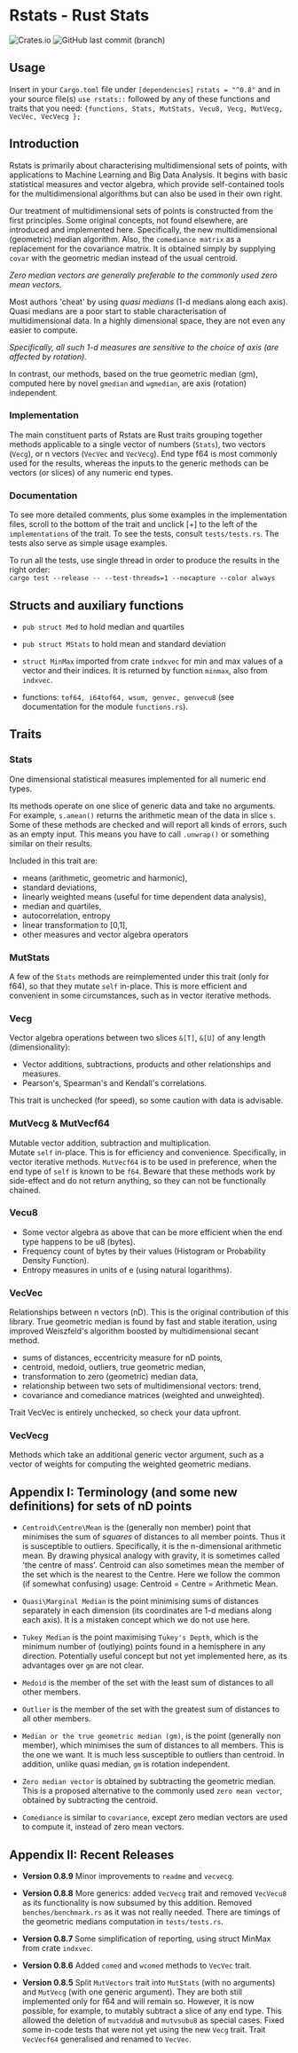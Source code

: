 # Rstats - Rust Stats

![Crates.io](https://img.shields.io/crates/v/rstats?logo=rust) ![GitHub last commit (branch)](https://img.shields.io/github/last-commit/liborty/rstats/HEAD?logo=github)  

## Usage

Insert in your `Cargo.toml` file under `[dependencies]` `rstats = "^0.8"`
and in your source file(s) `use rstats::` followed by any of these functions and traits that you need: `{functions, Stats, MutStats, Vecu8, Vecg, MutVecg, VecVec, VecVecg };`

## Introduction

Rstats is primarily about characterising multidimensional sets of points, with applications to Machine Learning and Big Data Analysis. It begins with basic statistical measures and vector algebra, which provide self-contained tools for the multidimensional algorithms but can also be used in their own right.

Our treatment of multidimensional sets of points is constructed from the first principles. Some original concepts, not found elsewhere, are introduced and implemented here. Specifically, the new multidimensional (geometric) median algorithm. Also, the `comediance matrix`  as a replacement for the covariance matrix. It is obtained simply by supplying `covar` with the geometric median instead of the usual centroid.

*Zero median vectors are generally preferable to the commonly used zero mean vectors.*

Most authors  'cheat' by using *quasi medians* (1-d medians along each axis). Quasi medians are a poor start to stable characterisation of multidimensional data. In a highly dimensional space, they are not even any easier to compute.

*Specifically, all such 1-d measures are sensitive to the choice of axis (are affected by rotation).*

In contrast, our methods, based on the true geometric median (gm), computed here by novel `gmedian` and `wgmedian`, are axis (rotation) independent.

### Implementation

The main constituent parts of Rstats are Rust traits grouping together methods applicable to a single vector of numbers (`Stats`), two vectors (`Vecg`), or n vectors (`VecVec` and `VecVecg`). End type f64 is most commonly used for the results, whereas the inputs to the generic methods can be vectors (or slices) of any numeric end types.

### Documentation

To see more detailed comments, plus some examples in the implementation files, scroll to the bottom of the trait and unclick [+] to the left of the `implementations` of the trait. To see the tests, consult `tests/tests.rs`. The tests also serve as simple usage examples.

To run all the tests, use single thread in order to produce the results in the right order:  
`cargo test --release -- --test-threads=1 --nocapture --color always`

## Structs and auxiliary functions

* `pub struct Med` to hold median and quartiles

* `pub struct MStats` to hold mean and standard deviation

* `struct MinMax` imported from crate `indxvec` for min and max values of a vector and their indices. It is returned by function `minmax`, also from `indxvec`.

* functions: `tof64, i64tof64, wsum, genvec, genvecu8` (see documentation for the module `functions.rs`).

## Traits

### Stats

One dimensional statistical measures implemented for all numeric end types.

Its methods operate on one slice of generic data and take no arguments.
For example, `s.amean()` returns the arithmetic mean of the data in slice `s`.
Some of these methods are checked and will report all kinds of errors, such as an empty input. This means you have to call `.unwrap()` or something similar on their  results.

Included in this trait are:

* means (arithmetic, geometric and harmonic),
* standard deviations,
* linearly weighted means (useful for time dependent data analysis),
* median and quartiles,
* autocorrelation, entropy
* linear transformation to [0,1],
* other measures and vector algebra operators

### MutStats

A few of the `Stats` methods are reimplemented under this trait
(only for f64), so that they mutate `self` in-place.
This is more efficient and convenient in some circumstances, such as in
vector iterative methods.

### Vecg

Vector algebra operations between two slices `&[T]`, `&[U]` of any length (dimensionality):

* Vector additions, subtractions, products and other relationships and measures.
* Pearson's, Spearman's and Kendall's correlations.

This trait is unchecked (for speed), so some caution with data is advisable.

### MutVecg & MutVecf64

Mutable vector addition, subtraction and multiplication.  
Mutate `self` in-place.
This is for efficiency and convenience. Specifically, in
vector iterative methods. `MutVecf64` is to be used in preference, when the end type of `self` is known to be `f64`. Beware that these methods work by side-effect and do not return anything, so they can not be functionally chained.

### Vecu8

* Some vector algebra as above that can be more efficient when the end type happens to be u8 (bytes).
* Frequency count of bytes by their values (Histogram or Probability Density Function).
* Entropy measures in units of e (using natural logarithms).

### VecVec

Relationships between n vectors (nD). This is the original contribution of this library. True geometric median is found by fast and stable iteration, using improved Weiszfeld's algorithm boosted by multidimensional secant method.

* sums of distances, eccentricity measure for nD points,
* centroid, medoid, outliers, true geometric median,
* transformation to zero (geometric) median data,
* relationship between two sets of multidimensional vectors: trend,
* covariance and comediance matrices (weighted and unweighted).

Trait VecVec is entirely unchecked, so check your data upfront.

### VecVecg

Methods which take an additional generic vector argument, such as a vector of weights for computing the weighted geometric medians.

## Appendix I: Terminology (and some new definitions) for sets of nD points

* `Centroid\Centre\Mean` is the (generally non member) point that minimises the sum of *squares* of distances to all member points. Thus it is susceptible to outliers. Specifically, it is the n-dimensional arithmetic mean. By drawing physical analogy with gravity, it is sometimes called 'the centre of mass'. Centroid can also sometimes mean the member of the set which is the nearest to the Centre. Here we follow the common (if somewhat confusing) usage: Centroid = Centre = Arithmetic Mean.

* `Quasi\Marginal Median` is the point minimising sums of distances separately in each dimension (its coordinates are 1-d medians along each axis). It is a mistaken concept which we do not use here.

* `Tukey Median` is the point maximising `Tukey's Depth`, which is the minimum number of (outlying) points found in a hemisphere in any direction. Potentially useful concept but not yet implemented here, as its advantages over `gm` are not clear.

* `Medoid` is the member of the set with the least sum of distances to all other members.

* `Outlier` is the member of the set with the greatest sum of distances to all other members.

* `Median or the true geometric median (gm)`, is the point (generally non member), which minimises the sum of distances to all members. This is the one we want. It is much less susceptible to outliers than centroid. In addition, unlike quasi median, `gm` is rotation independent.

* `Zero median vector` is obtained by subtracting the geometric median. This is a proposed  alternative to the commonly used `zero mean vector`, obtained by subtracting the centroid.

* `Comediance` is similar to `covariance`, except zero median vectors are used to compute it,  instead of zero mean vectors.

## Appendix II: Recent Releases

* **Version 0.8.9** Minor improvements to `readme` and `vecvecg`.

* **Version 0.8.8** More generics: added `VecVecg` trait and removed `VecVecu8` as its functionality is now subsumed by this addition. Removed `benches/benchmark.rs` as it was not really needed. There are timings of the geometric medians computation in `tests/tests.rs`.

* **Version 0.8.7** Some simplification of reporting, using struct MinMax from crate `indxvec`.

* **Version 0.8.6** Added `comed` and `wcomed` methods to `VecVec` trait.

* **Version 0.8.5** Split `MutVectors` trait into `MutStats` (with no arguments) and `MutVecg` (with one generic argument). They are both still implemented only for f64 and will remain so. However, it is now possible, for example, to mutably subtract a slice of any end type. This allowed the deletion of `mutvaddu8` and `mutvsubu8` as special cases. Fixed some in-code tests that were not yet using the new `Vecg` trait. Trait `VecVecf64` generalised and renamed to `VecVec`.
